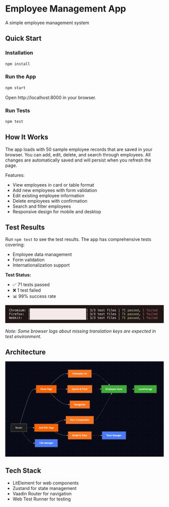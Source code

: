 # Employee Management App

A simple employee management system

## Quick Start

### Installation
```bash
npm install
```

### Run the App
```bash
npm start
```
Open http://localhost:8000 in your browser.

### Run Tests
```bash
npm test
```

## How It Works

The app loads with 50 sample employee records that are saved in your browser. You can add, edit, delete, and search through employees. All changes are automatically saved and will persist when you refresh the page.

Features:
- View employees in card or table format
- Add new employees with form validation
- Edit existing employee information
- Delete employees with confirmation
- Search and filter employees
- Responsive design for mobile and desktop

## Test Results

Run `npm test` to see the test results. The app has comprehensive tests covering:
- Employee data management
- Form validation
- Internationalization support

**Test Status:**
- ✅ 71 tests passed
- ❌ 1 test failed
- 📊 99% success rate

![Test Results](screenshots/test-results.png)

*Note: Some browser logs about missing translation keys are expected in test environment.*

## Architecture

![Architecture Diagram](screenshots/mermaid.png)

## Tech Stack

- LitElement for web components
- Zustand for state management
- Vaadin Router for navigation
- Web Test Runner for testing